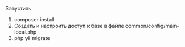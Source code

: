 Запустить 
1. composer install
2. Создать и настроить доступ к базе в файле common/config/main-local.php
3. php yii migrate